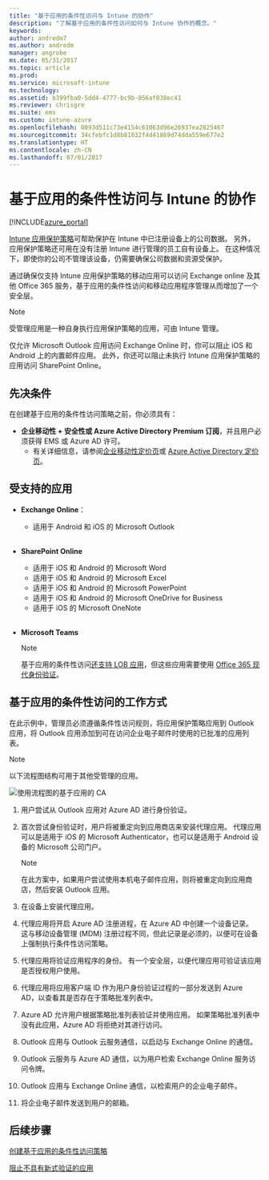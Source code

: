```yaml
---
title: "基于应用的条件性访问与 Intune 的协作"
description: "了解基于应用的条件性访问如何与 Intune 协作的概念。"
keywords: 
author: andredm7
ms.author: andredm
manager: angrobe
ms.date: 05/31/2017
ms.topic: article
ms.prod: 
ms.service: microsoft-intune
ms.technology: 
ms.assetid: b399fba0-5dd4-4777-bc9b-856af038ec41
ms.reviewer: chrisgre
ms.suite: ems
ms.custom: intune-azure
ms.openlocfilehash: 0893d511c73e4154c61063d96e26937ea2825467
ms.sourcegitcommit: 34cfebfc1d8b81032f4d41869d74dda559e677e2
ms.translationtype: HT
ms.contentlocale: zh-CN
ms.lasthandoff: 07/01/2017
---
```

# <a name="app-based-conditional-access-with-intune"></a>基于应用的条件性访问与 Intune 的协作

[!INCLUDE[azure_portal](./includes/azure_portal.md)]

[Intune 应用保护策略](app-protection-policy.md)可帮助保护在 Intune 中已注册设备上的公司数据。 另外，应用保护策略还可用在没有注册 Intune 进行管理的员工自有设备上。 在这种情况下，即使你的公司不管理该设备，仍需要确保公司数据和资源受保护。

通过确保仅支持 Intune 应用保护策略的移动应用可以访问 Exchange online 及其他 Office 365 服务，基于应用的条件性访问和移动应用程序管理从而增加了一个安全层。

> [!NOTE]
> 受管理应用是一种自身执行应用保护策略的应用，可由 Intune 管理。

仅允许 Microsoft Outlook 应用访问 Exchange Online 时，你可以阻止 iOS 和 Android 上的内置邮件应用。 此外，你还可以阻止未执行 Intune 应用保护策略的应用访问 SharePoint Online。

## <a name="prerequisites"></a>先决条件
在创建基于应用的条件性访问策略之前，你必须具有：

- **企业移动性 + 安全性或 Azure Active Directory Premium 订阅**，并且用户必须获得 EMS 或 Azure AD 许可。
    - 有关详细信息，请参阅[企业移动性定价页](https://www.microsoft.com/cloud-platform/enterprise-mobility-pricing)或 [Azure Active Directory 定价页](https://azure.microsoft.com/pricing/details/active-directory/)。

## <a name="supported-apps"></a>受支持的应用

- **Exchange Online**：
    - 适用于 Android 和 iOS 的 Microsoft Outlook
<br></br>
- **SharePoint Online**
    - 适用于 iOS 和 Android 的 Microsoft Word
    - 适用于 iOS 和 Android 的 Microsoft Excel
    - 适用于 iOS 和 Android 的 Microsoft PowerPoint
    - 适用于 iOS 和 Android 的 Microsoft OneDrive for Business
    - 适用于 iOS 的 Microsoft OneNote
<br></br>
- **Microsoft Teams**

    > [!NOTE] 
    > 基于应用的条件性访问[还支持 LOB 应用](https://docs.microsoft.com/intune-classic/deploy-use/block-apps-with-no-modern-authentication)，但这些应用需要使用 [Office 365 现代身份验证](https://support.office.com/article/Using-Office-365-modern-authentication-with-Office-clients-776c0036-66fd-41cb-8928-5495c0f9168a)。

## <a name="how-app-based-conditional-access-works"></a>基于应用的条件性访问的工作方式

在此示例中，管理员必须遵循条件性访问规则，将应用保护策略应用到 Outlook 应用，将 Outlook 应用添加到可在访问企业电子邮件时使用的已批准的应用列表。

> [!NOTE] 
> 以下流程图结构可用于其他受管理的应用。

![使用流程图的基于应用的 CA](./media/ca-intune-common-ways-3.png)

1.  用户尝试从 Outlook 应用对 Azure AD 进行身份验证。

2.  首次尝试身份验证时，用户将被重定向到应用商店来安装代理应用。 代理应用可以是适用于 iOS 的 Microsoft Authenticator，也可以是适用于 Android 设备的 Microsoft 公司门户。

    > [!NOTE]
    > 在此方案中，如果用户尝试使用本机电子邮件应用，则将被重定向到应用商店，然后安装 Outlook 应用。

3.  在设备上安装代理应用。

4.  代理应用将开启 Azure AD 注册进程，在 Azure AD 中创建一个设备记录。 这与移动设备管理 (MDM) 注册过程不同，但此记录是必须的，以便可在设备上强制执行条件性访问策略。

5.  代理应用将验证应用程序的身份。 有一个安全层，以便代理应用可验证该应用是否授权用户使用。

6.  代理应用将应用客户端 ID 作为用户身份验证过程的一部分发送到 Azure AD，以查看其是否存在于策略批准列表中。

7.  Azure AD 允许用户根据策略批准列表验证并使用应用。 如果策略批准列表中没有此应用，Azure AD 将拒绝对其进行访问。

8.  Outlook 应用与 Outlook 云服务通信，以启动与 Exchange Online 的通信。

9.  Outlook 云服务与 Azure AD 通信，以为用户检索 Exchange Online 服务访问令牌。

10.  Outlook 应用与 Exchange Online 通信，以检索用户的企业电子邮件。

11.  将企业电子邮件发送到用户的邮箱。

## <a name="next-steps"></a>后续步骤
[创建基于应用的条件性访问策略](app-based-conditional-access-intune-create.md)

[阻止不具有新式验证的应用](app-modern-authentication-block.md)
